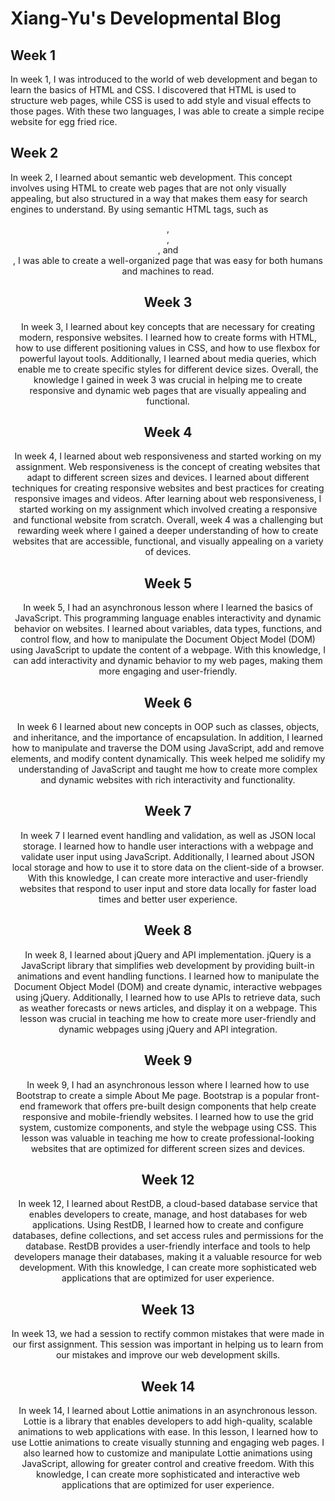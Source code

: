 # Xiang-Yu's Developmental Blog
## Week 1
In week 1, I was introduced to the world of web development and began to learn the basics of HTML and CSS. I discovered that HTML is used to structure web pages, while CSS is used to add style and visual effects to those pages. With these two languages, I was able to create a simple recipe website for egg fried rice.
## Week 2
In week 2, I learned about semantic web development. This concept involves using HTML to create web pages that are not only visually appealing, but also structured in a way that makes them easy for search engines to understand. By using semantic HTML tags, such as <header>, <nav>, <main>, and <footer>, I was able to create a well-organized page that was easy for both humans and machines to read.
## Week 3
In week 3, I learned about key concepts that are necessary for creating modern, responsive websites. I learned how to create forms with HTML, how to use different positioning values in CSS, and how to use flexbox for powerful layout tools. Additionally, I learned about media queries, which enable me to create specific styles for different device sizes. Overall, the knowledge I gained in week 3 was crucial in helping me to create responsive and dynamic web pages that are visually appealing and functional.
## Week 4
In week 4, I learned about web responsiveness and started working on my assignment. Web responsiveness is the concept of creating websites that adapt to different screen sizes and devices. I learned about different techniques for creating responsive websites and best practices for creating responsive images and videos. After learning about web responsiveness, I started working on my assignment which involved creating a responsive and functional website from scratch. Overall, week 4 was a challenging but rewarding week where I gained a deeper understanding of how to create websites that are accessible, functional, and visually appealing on a variety of devices.
## Week 5
In week 5, I had an asynchronous lesson where I learned the basics of JavaScript. This programming language enables interactivity and dynamic behavior on websites. I learned about variables, data types, functions, and control flow, and how to manipulate the Document Object Model (DOM) using JavaScript to update the content of a webpage. With this knowledge, I can add interactivity and dynamic behavior to my web pages, making them more engaging and user-friendly.
## Week 6
In week 6 I learned about new concepts in OOP such as classes, objects, and inheritance, and the importance of encapsulation. In addition, I learned how to manipulate and traverse the DOM using JavaScript, add and remove elements, and modify content dynamically. This week helped me solidify my understanding of JavaScript and taught me how to create more complex and dynamic websites with rich interactivity and functionality.
## Week 7
In week 7 I learned event handling and validation, as well as JSON local storage. I learned how to handle user interactions with a webpage and validate user input using JavaScript. Additionally, I learned about JSON local storage and how to use it to store data on the client-side of a browser. With this knowledge, I can create more interactive and user-friendly websites that respond to user input and store data locally for faster load times and better user experience.
## Week 8
In week 8, I learned about jQuery and API implementation. jQuery is a JavaScript library that simplifies web development by providing built-in animations and event handling functions. I learned how to manipulate the Document Object Model (DOM) and create dynamic, interactive webpages using jQuery. Additionally, I learned how to use APIs to retrieve data, such as weather forecasts or news articles, and display it on a webpage. This lesson was crucial in teaching me how to create more user-friendly and dynamic webpages using jQuery and API integration.
## Week 9
In week 9, I had an asynchronous lesson where I learned how to use Bootstrap to create a simple About Me page. Bootstrap is a popular front-end framework that offers pre-built design components that help create responsive and mobile-friendly websites. I learned how to use the grid system, customize components, and style the webpage using CSS. This lesson was valuable in teaching me how to create professional-looking websites that are optimized for different screen sizes and devices.
## Week 12
In week 12, I learned about RestDB, a cloud-based database service that enables developers to create, manage, and host databases for web applications. Using RestDB, I learned how to create and configure databases, define collections, and set access rules and permissions for the database. RestDB provides a user-friendly interface and tools to help developers manage their databases, making it a valuable resource for web development. With this knowledge, I can create more sophisticated web applications that are optimized for user experience.
## Week 13
In week 13, we had a session to rectify common mistakes that were made in our first assignment. This session was important in helping us to learn from our mistakes and improve our web development skills.
## Week 14
In week 14, I learned about Lottie animations in an asynchronous lesson. Lottie is a library that enables developers to add high-quality, scalable animations to web applications with ease. In this lesson, I learned how to use Lottie animations to create visually stunning and engaging web pages. I also learned how to customize and manipulate Lottie animations using JavaScript, allowing for greater control and creative freedom. With this knowledge, I can create more sophisticated and interactive web applications that are optimized for user experience.